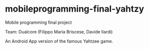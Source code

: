 # mobileprogramming-final-yahtzy
Mobile programming final project

Team: Dualcore (Filippo Maria Briscese, Davide Ilardi)

An Android App version of the famous Yahtzee game.

